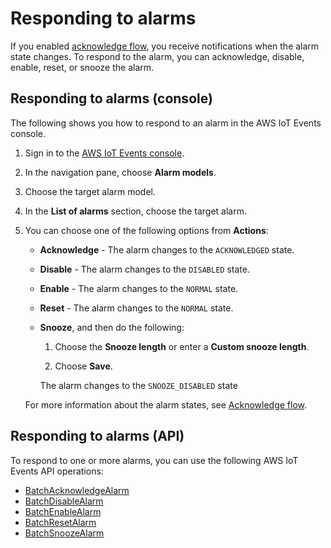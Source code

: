 # Responding to alarms<a name="respond-to-alarms"></a>

If you enabled [acknowledge flow](https://docs.aws.amazon.com/iotevents/latest/developerguide/iotevents-alarms.html#acknowledge-flow), you receive notifications when the alarm state changes\. To respond to the alarm, you can acknowledge, disable, enable, reset, or snooze the alarm\.

## Responding to alarms \(console\)<a name="respond-to-alarms-console"></a>

The following shows you how to respond to an alarm in the AWS IoT Events console\.

1. Sign in to the [AWS IoT Events console](https://console.aws.amazon.com/iotevents/)\.

1. In the navigation pane, choose **Alarm models**\.

1. Choose the target alarm model\.

1. In the **List of alarms** section, choose the target alarm\.

1. You can choose one of the following options from **Actions**:
   + **Acknowledge** \- The alarm changes to the `ACKNOWLEDGED` state\.
   + **Disable** \- The alarm changes to the `DISABLED` state\.
   + **Enable** \- The alarm changes to the `NORMAL` state\.
   + **Reset** \- The alarm changes to the `NORMAL` state\.
   + **Snooze**, and then do the following:

     1. Choose the **Snooze length** or enter a **Custom snooze length**\.

     1. Choose **Save**\.

     The alarm changes to the `SNOOZE_DISABLED` state

   For more information about the alarm states, see [Acknowledge flow](iotevents-alarms.md#acknowledge-flow)\.

## Responding to alarms \(API\)<a name="respond-alarms-API"></a>

To respond to one or more alarms, you can use the following AWS IoT Events API operations:
+ [BatchAcknowledgeAlarm](https://docs.aws.amazon.com/iotevents/latest/apireference/API_iotevents-data_BatchAcknowledgeAlarm.html)
+ [BatchDisableAlarm](https://docs.aws.amazon.com/iotevents/latest/apireference/API_iotevents-data_BatchDisableAlarm.html)
+ [BatchEnableAlarm](https://docs.aws.amazon.com/iotevents/latest/apireference/API_iotevents-data_BatchEnableAlarm.html)
+ [BatchResetAlarm](https://docs.aws.amazon.com/iotevents/latest/apireference/API_iotevents-data_BatchResetAlarm.html)
+ [BatchSnoozeAlarm](https://docs.aws.amazon.com/iotevents/latest/apireference/API_iotevents-data_BatchSnoozeAlarm.html)